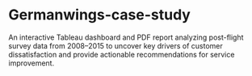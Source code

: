 # Germanwings-case-study
An interactive Tableau dashboard and PDF report analyzing post-flight survey data from 2008–2015 to uncover key drivers of customer dissatisfaction and provide actionable recommendations for service improvement.


